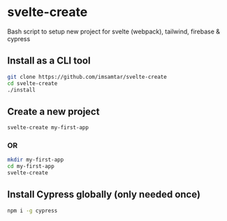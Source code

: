 
# svelte-create

Bash script to setup new project for svelte (webpack), tailwind, firebase & cypress

## Install as a CLI tool

```bash
git clone https://github.com/imsamtar/svelte-create
cd svelte-create
./install
```

## Create a new project

```bash
svelte-create my-first-app
```

### OR

```bash
mkdir my-first-app
cd my-first-app
svelte-create
```

## Install Cypress globally (only needed once)

```bash
npm i -g cypress
```
